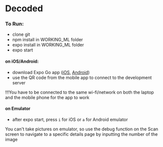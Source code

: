 # Decoded

### To Run:

- clone git
- npm install in WORKING_ML folder
- expo install in WORKING_ML folder
- expo start

#### on iOS/Android:
- download Expo Go app ([iOS](https://apps.apple.com/us/app/expo-go/id982107779), [Android](https://play.google.com/store/apps/details?id=host.exp.exponent&hl=en&gl=US&pli=1))
- use the QR code from the mobile app to connect to the development server

!!!You have to be connected to the same wi-fi/network on both the laptop and the mobile phone for the app to work

#### on Emulator
- after expo start, press `i` for iOS or `a` for Android emulator

You can't take pictures on emulator, so use the debug function on the Scan screen to navigate to a specific details page by inputting the number of the image

